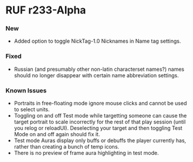 # RUF r233-Alpha
### New
* Added option to toggle NickTag-1.0 Nicknames in Name tag settings.

### Fixed
* Russian (and presumably other non-latin characterset names?) names should no longer disappear with certain name abbreviation settings.

### Known Issues
* Portraits in free-floating mode ignore mouse clicks and cannot be used to select units.
* Toggling on and off Test mode while targetting someone can cause the target portrait to scale incorrectly for the rest of that play session (until you relog or reloadUI). Deselecting your target and then toggling Test Mode on and off again should fix it.
* Test mode Auras display only buffs or debuffs the player currently has, rather than creating a bunch of temp icons.
* There is no preview of frame aura highlighting in test mode.